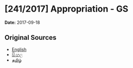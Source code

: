 # [241/2017] Appropriation - GS

**Date:** 2017-09-18

## Original Sources

- [English](https://documents.gov.lk/view/bills/2017/9/241-2017_E.pdf)
- [සිංහල](https://documents.gov.lk/view/bills/2017/9/241-2017_S.pdf)
- [தமிழ்](https://documents.gov.lk/view/bills/2017/9/241-2017_T.pdf)
